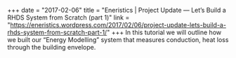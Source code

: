+++
date = "2017-02-06"
title = "Eneristics | Project Update — Let’s Build a RHDS System from Scratch (part 1)"
link = "https://eneristics.wordpress.com/2017/02/06/project-update-lets-build-a-rhds-system-from-scratch-part-1/"
+++
In this tutorial we will outline how we built our “Energy Modelling” system that measures conduction, heat loss through the building envelope.
